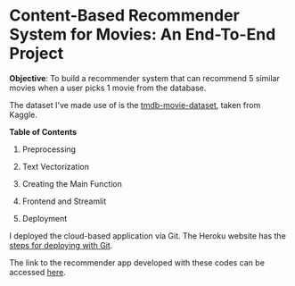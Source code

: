 # Content-Based Recommender System for Movies: An End-To-End Project

**Objective**: To build a recommender system that can recommend 5 similar movies when a user picks 1 movie from the database.

The dataset I've made use of is the [tmdb-movie-dataset](https://www.kaggle.com/datasets/tmdb/tmdb-movie-metadata), taken from Kaggle.

**Table of Contents**
1. Preprocessing
        
2. Text Vectorization

3. Creating the Main Function

4. Frontend and Streamlit

5. Deployment

I deployed the cloud-based application via Git. The Heroku website has the [steps for deploying with Git](https://devcenter.heroku.com/articles/git).

The link to the recommender app developed with these codes can be accessed [here](https://movie-recommendation-global.herokuapp.com/).
